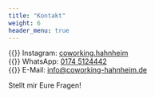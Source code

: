 ```yaml
---
title: "Kontakt"
weight: 6
header_menu: true
---
```


{{<icon name="instagram" brand="true">}}&nbsp;Instagram: [coworking.hahnheim](https://instagram.com/coworking.hahnheim)  
{{<icon name="whatsapp" brand="true">}}&nbsp;WhatsApp: [0174 5124442](https://wa.me/491745124442)  
{{<icon name="envelope">}}&nbsp;E-Mail: [info@coworking-hahnheim.de](mailto:info@coworking-hahnheim.de)  
  
Stellt mir Eure Fragen!
